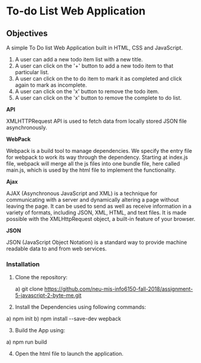 <html>
<head>

<h1> To-do List Web Application </h1>


<h2>Objectives </h2>

A simple To Do list Web Application built in HTML, CSS and JavaScript.

1) A user can add a new todo item list with a new title.
2) A user can click on the '+' button to add a new todo item to that particular list.
3) A user can click on the to do item to mark it as completed and click again to mark as incomplete.
4) A user can click on the 'x' button to remove the todo item.
5) A user can click on the 'x' button to remove the complete to do list.

<b> API </b>

XMLHTTPRequest API is used to fetch data from locally stored JSON file asynchronously.
  
<b> WebPack </b>
  
 Webpack is a build tool to manage dependencies.
 We specify the entry file for webpack to work its way through the dependency. 
 Starting at index.js file, webpack will merge all the js files into one bundle file, here called main.js,
 which is used by the html file to implement the functionality.

<b> Ajax </b>

AJAX (Asynchronous JavaScript and XML) is a technique for communicating with a server and dynamically altering a page without leaving the page. 
It can be used to send as well as receive information in a variety of formats, including JSON, XML, HTML, and text files.
It is made possible with the XMLHttpRequest object, a built-in feature of your browser.

<b> JSON </b>

JSON (JavaScript Object Notation) is a standard way to provide machine readable data to and from web services.

<h3>Installation</h3>

1. Clone the repository:

   a) git clone https://github.com/neu-mis-info6150-fall-2018/assignment-5-javascript-2-byte-me.git

2) Install the Dependencies using following commands:

  a) npm init
  b) npm install --save-dev wepback

3) Build the App using:

  a) npm run build
  
4) Open the html file to launch the application.
  

